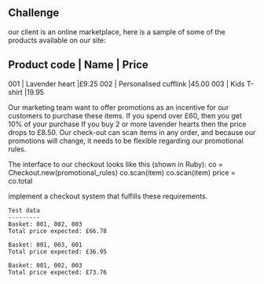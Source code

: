 ## Challenge
our client is an online marketplace, here is a sample of some of the products available on our site: 

Product code  | Name                  | Price
-----------------------------------------------
001           | Lavender heart         |£9.25
002           | Personalised cufflink  |45.00
003           | Kids T-shirt           |19.95

Our marketing team want to offer promotions as an incentive for our customers to purchase these items. 
If you spend over £60, then you get 10% of your purchase 
If you buy 2 or more lavender hearts then the price drops to £8.50. 
Our check-out can scan items in any order, and because our promotions will change, it needs to be flexible regarding our promotional rules.

The interface to our checkout looks like this (shown in Ruby): 
co = Checkout.new(promotional_rules)
co.scan(item)
co.scan(item)
price = co.total

implement a checkout system that fulfills these requirements.
```
Test data
---------
Basket: 001, 002, 003
Total price expected: £66.78

Basket: 001, 003, 001
Total price expected: £36.95

Basket: 001, 002, 003
Total price expected: £73.76
```




